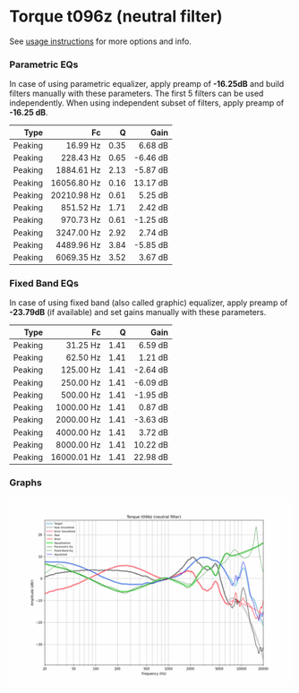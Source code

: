# Torque t096z (neutral filter)
See [usage instructions](https://github.com/jaakkopasanen/AutoEq#usage) for more options and info.

### Parametric EQs
In case of using parametric equalizer, apply preamp of **-16.25dB** and build filters manually
with these parameters. The first 5 filters can be used independently.
When using independent subset of filters, apply preamp of **-16.25 dB**.

| Type    | Fc          |    Q | Gain     |
|--------:|------------:|-----:|---------:|
| Peaking | 16.99 Hz    | 0.35 | 6.68 dB  |
| Peaking | 228.43 Hz   | 0.65 | -6.46 dB |
| Peaking | 1884.61 Hz  | 2.13 | -5.87 dB |
| Peaking | 16056.80 Hz | 0.16 | 13.17 dB |
| Peaking | 20210.98 Hz | 0.61 | 5.25 dB  |
| Peaking | 851.52 Hz   | 1.71 | 2.42 dB  |
| Peaking | 970.73 Hz   | 0.61 | -1.25 dB |
| Peaking | 3247.00 Hz  | 2.92 | 2.74 dB  |
| Peaking | 4489.96 Hz  | 3.84 | -5.85 dB |
| Peaking | 6069.35 Hz  | 3.52 | 3.67 dB  |

### Fixed Band EQs
In case of using fixed band (also called graphic) equalizer, apply preamp of **-23.79dB**
(if available) and set gains manually with these parameters.

| Type    | Fc          |    Q | Gain     |
|--------:|------------:|-----:|---------:|
| Peaking | 31.25 Hz    | 1.41 | 6.59 dB  |
| Peaking | 62.50 Hz    | 1.41 | 1.21 dB  |
| Peaking | 125.00 Hz   | 1.41 | -2.64 dB |
| Peaking | 250.00 Hz   | 1.41 | -6.09 dB |
| Peaking | 500.00 Hz   | 1.41 | -1.95 dB |
| Peaking | 1000.00 Hz  | 1.41 | 0.87 dB  |
| Peaking | 2000.00 Hz  | 1.41 | -3.63 dB |
| Peaking | 4000.00 Hz  | 1.41 | 3.72 dB  |
| Peaking | 8000.00 Hz  | 1.41 | 10.22 dB |
| Peaking | 16000.01 Hz | 1.41 | 22.98 dB |

### Graphs
![](./Torque%20t096z%20(neutral%20filter).png)